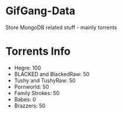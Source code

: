 # GifGang-Data

Store MongoDB related stuff - mainly torrents

# Torrents Info

- Hegre: 100
- BLACKED and BlackedRaw: 50
- Tushy and TushyRaw: 50
- Pornworld: 50
- Family Strokes: 50
- Babes: 0
- Brazzers: 50
